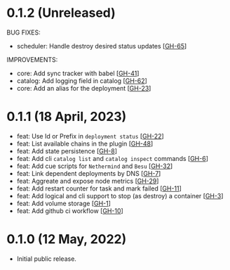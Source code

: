 # 0.1.2 (Unreleased)

BUG FIXES:

- scheduler: Handle destroy desired status updates [[GH-65](https://github.com/umbracle/eth2-validator/issues/65)]

IMPROVEMENTS:

- core: Add sync tracker with babel [[GH-41](https://github.com/umbracle/eth2-validator/issues/41)]
- catalog: Add logging field in catalog [[GH-62](https://github.com/umbracle/eth2-validator/issues/62)]
- core: Add an alias for the deployment [[GH-23](https://github.com/umbracle/eth2-validator/issues/23)]

# 0.1.1 (18 April, 2023)

- feat: Use Id or Prefix in `deployment status` [[GH-22](https://github.com/umbracle/eth2-validator/issues/22)]
- feat: List available chains in the plugin [[GH-48](https://github.com/umbracle/eth2-validator/issues/48)]
- feat: Add state persistence [[GH-8](https://github.com/umbracle/eth2-validator/issues/8)]
- feat: Add cli `catalog list` and `catalog inspect` commands [[GH-6](https://github.com/umbracle/eth2-validator/issues/6)]
- feat: Add cue scripts for `Nethermind` and `Besu` [[GH-32](https://github.com/umbracle/eth2-validator/issues/32)]
- feat: Link dependent deployments by DNS [[GH-7](https://github.com/umbracle/eth2-validator/issues/7)]
- feat: Aggreate and expose node metrics [[GH-29](https://github.com/umbracle/eth2-validator/issues/29)]
- feat: Add restart counter for task and mark failed [[GH-11](https://github.com/umbracle/eth2-validator/issues/11)]
- feat: Add logical and cli support to stop (as destroy) a container [[GH-3](https://github.com/umbracle/eth2-validator/issues/3)]
- feat: Add volume storage [[GH-1](https://github.com/umbracle/eth2-validator/issues/1)]
- feat: Add github ci workflow [[GH-10](https://github.com/umbracle/eth2-validator/issues/10)]

# 0.1.0 (12 May, 2022)

- Initial public release.

